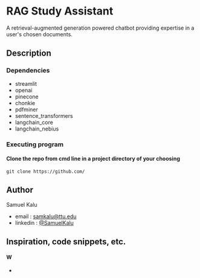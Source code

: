 # RAG Study Assistant

  A retrieval-augmented generation powered chatbot providing expertise in a user's chosen documents.

## Description

### Dependencies

* streamlit
* openai 
* pinecone 
* chonkie
* pdfminer
* sentence_transformers
* langchain_core
* langchain_nebius

### Executing program

#### Clone the repo from cmd line in a project directory of your choosing
```
git clone https://github.com/
```

## Author


Samuel Kalu
  
* email : [samkalu@ttu.edu](mailto:samkalu@ttu.edu)
* linkedin : [@SamuelKalu](https://www.linkedin.com/in/samuel-kalu-74a359342/)


## Inspiration, code snippets, etc.
#### W
* [](https://www.waveshare.com/wiki/General_Driver_for_Robots)
